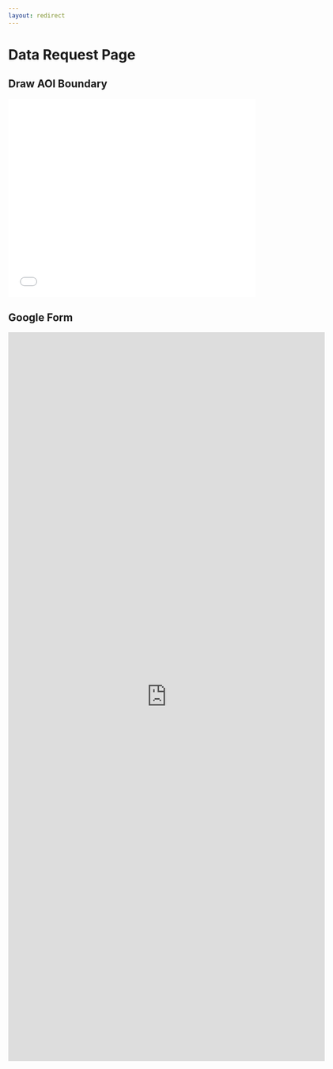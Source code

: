 ```yaml
---
layout: redirect
---
```

# Data Request Page

## Draw AOI Boundary
<iframe width="500" height="400" frameborder="0" scrolling="no" marginheight="0" marginwidth="0"
src="/https://iconengineering.maps.arcgis.com/apps/View/index.html?appid=ed68c8b166cd48bfb37165a3101c2d69"></iframe></div>

## Google Form
<iframe src="https://docs.google.com/forms/d/e/1FAIpQLSfLd7RU_DcbJKpdZTfzbGv_vzp4auiG-xGxxo_DsjaX87z0NQ/viewform?embedded=true" width="640" height="1472" frameborder="0" marginheight="0" marginwidth="0">Loading…</iframe>
